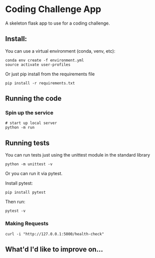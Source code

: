 # Coding Challenge App

A skeleton flask app to use for a coding challenge.

## Install:

You can use a virtual environment (conda, venv, etc):
```
conda env create -f environment.yml
source activate user-profiles
```

Or just pip install from the requirements file
``` 
pip install -r requirements.txt
```

## Running the code

### Spin up the service

```
# start up local server
python -m run 
```

## Running tests

You can run tests just using the unittest module in the standard library
```
python -m unittest -v
```
Or you can run it via pytest.

Install pytest:
```
pip install pytest
```
Then run:
```
pytest -v
```

### Making Requests

```
curl -i "http://127.0.0.1:5000/health-check"
```


## What'd I'd like to improve on...
